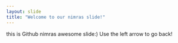 ```yaml
---
layout: slide
title: "Welcome to our nimras slide!"
---
```

this is Github nimras awesome slide:)
Use the left arrow to go back!
